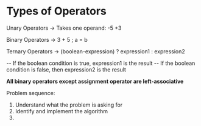 <h1>Types of Operators</h1>
Unary Operators -> Takes one operand: -5 +3

Binary Operators -> 3 + 5 ; a = b
  
Ternary Operators -> (boolean-expression) ? expression1 : expression2

 -- If the boolean condition is true, expression1 is the result
 -- If the boolean condition is false, then expression2 is the result
 
 <b>All binary operators except assignment operator are left-associative</b>

Problem sequence:

1. Understand what the problem is asking for
2. Identify and implement the algorithm
3. 
